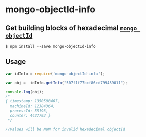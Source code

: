 # mongo-objectId-info

> 

## Get building blocks of hexadecimal [`mongo objectId`](https://docs.mongodb.com/manual/reference/method/ObjectId/)

```
$ npm install --save mongo-objectId-info
```

## Usage

```js
var idInfo = require('mongo-objectId-info');

var obj =  idInfo.getInfo("507f1f77bcf86cd799439011");

console.log(obj);
/*
{ timestamp: 1350508407,
  machineId: 12384364,
  processId: 55193,
  counter: 4427793 }
 */

//Values will be NaN for invalid hexadecimal objectId
```

